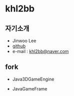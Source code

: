 khl2bb
======

## 자기소개

* Jinwoo Lee
* [github](http://github.com/khl2bb)
* e-mail : khl2bb@naver.com



## fork

* Java3DGameEngine

* JavaGameFrame
